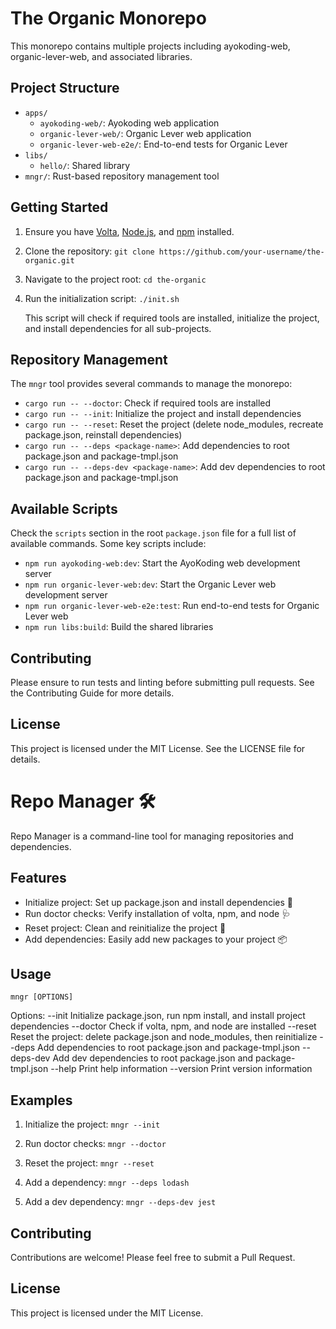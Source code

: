 # The Organic Monorepo

This monorepo contains multiple projects including ayokoding-web, organic-lever-web, and associated libraries.

## Project Structure

- `apps/`
  - `ayokoding-web/`: Ayokoding web application
  - `organic-lever-web/`: Organic Lever web application
  - `organic-lever-web-e2e/`: End-to-end tests for Organic Lever
- `libs/`
  - `hello/`: Shared library
- `mngr/`: Rust-based repository management tool

## Getting Started

1. Ensure you have [Volta](https://volta.sh/), [Node.js](https://nodejs.org/), and [npm](https://www.npmjs.com/) installed.

2. Clone the repository:
   `git clone https://github.com/your-username/the-organic.git`

3. Navigate to the project root:
   `cd the-organic`

4. Run the initialization script:
   `./init.sh`

   This script will check if required tools are installed, initialize the project, and install dependencies for all sub-projects.

## Repository Management

The `mngr` tool provides several commands to manage the monorepo:

- `cargo run -- --doctor`: Check if required tools are installed
- `cargo run -- --init`: Initialize the project and install dependencies
- `cargo run -- --reset`: Reset the project (delete node_modules, recreate package.json, reinstall dependencies)
- `cargo run -- --deps <package-name>`: Add dependencies to root package.json and package-tmpl.json
- `cargo run -- --deps-dev <package-name>`: Add dev dependencies to root package.json and package-tmpl.json

## Available Scripts

Check the `scripts` section in the root `package.json` file for a full list of available commands. Some key scripts include:

- `npm run ayokoding-web:dev`: Start the AyoKoding web development server
- `npm run organic-lever-web:dev`: Start the Organic Lever web development server
- `npm run organic-lever-web-e2e:test`: Run end-to-end tests for Organic Lever web
- `npm run libs:build`: Build the shared libraries

## Contributing

Please ensure to run tests and linting before submitting pull requests. See the Contributing Guide for more details.

## License

This project is licensed under the MIT License. See the LICENSE file for details.

# Repo Manager 🛠️

Repo Manager is a command-line tool for managing repositories and dependencies.

## Features

- Initialize project: Set up package.json and install dependencies 🚀
- Run doctor checks: Verify installation of volta, npm, and node 🩺
- Reset project: Clean and reinitialize the project 🔄
- Add dependencies: Easily add new packages to your project 📦

## Usage

`mngr [OPTIONS]`

Options:
--init Initialize package.json, run npm install, and install project dependencies
--doctor Check if volta, npm, and node are installed
--reset Reset the project: delete package.json and node_modules, then reinitialize
--deps Add dependencies to root package.json and package-tmpl.json
--deps-dev Add dev dependencies to root package.json and package-tmpl.json
--help Print help information
--version Print version information

## Examples

1. Initialize the project:
   `mngr --init`

2. Run doctor checks:
   `mngr --doctor`

3. Reset the project:
   `mngr --reset`

4. Add a dependency:
   `mngr --deps lodash`

5. Add a dev dependency:
   `mngr --deps-dev jest`

## Contributing

Contributions are welcome! Please feel free to submit a Pull Request.

## License

This project is licensed under the MIT License.
